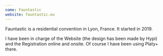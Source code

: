 ```yaml
---
name: Fauntastic
website: fauntastic.eu
---
```

Fauntastic is a residential convention in Lyon, France. It started in 2019.

I have been in charge of the Website (the design has been made by Hypi) and the Registration online and onsite. Of course I have been using Platy+ there.
